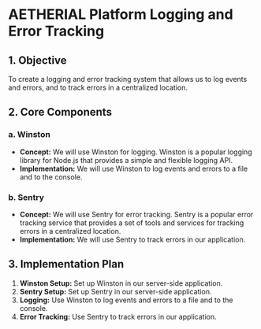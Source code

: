 # AETHERIAL Platform Logging and Error Tracking

## 1. Objective

To create a logging and error tracking system that allows us to log events and errors, and to track errors in a centralized location.

## 2. Core Components

### a. Winston

- **Concept:** We will use Winston for logging. Winston is a popular logging library for Node.js that provides a simple and flexible logging API.
- **Implementation:** We will use Winston to log events and errors to a file and to the console.

### b. Sentry

- **Concept:** We will use Sentry for error tracking. Sentry is a popular error tracking service that provides a set of tools and services for tracking errors in a centralized location.
- **Implementation:** We will use Sentry to track errors in our application.

## 3. Implementation Plan

1.  **Winston Setup:** Set up Winston in our server-side application.
2.  **Sentry Setup:** Set up Sentry in our server-side application.
3.  **Logging:** Use Winston to log events and errors to a file and to the console.
4.  **Error Tracking:** Use Sentry to track errors in our application.

